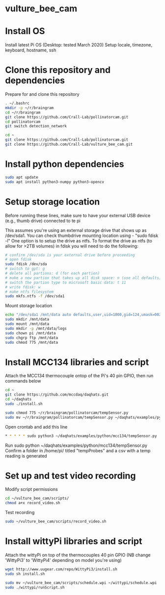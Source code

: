 # vulture_bee_cam


# Install OS

Install latest Pi OS (Desktop: tested March 2020)
Setup locale, timezone, keyboard, hostname, ssh


# Clone this repository and dependencies

Prepare for and clone this repository
```bash
. ~/.bashrc
mkdir -p ~/r/braingram
cd ~/r/braingram
git clone https://github.com/Crall-Lab/pollinatorcam.git
cd pollinatorcam
git switch detection_network

cd ~
git clone https://github.com/Crall-Lab/pollinatorcam.git
git clone https://github.com/Crall-Lab/vulture_bee_cam.git
```

# Install python dependencies
```bash
sudo apt update
sudo apt install python3-numpy python3-opencv
```

# Setup storage location
Before running these lines, make sure to have your external USB device (e.g., thumb drive) connected to te pi

This assumes you're using an external storage drive that shows up as /dev/sda1. You can check thumbdrive mounting location using - "sudo fdisk -l"
One option is to setup the drive as ntfs.
To format the drive as ntfs (to allow for >2TB volumes) in fdisk you will need to do the following:
```bash
# confirm /dev/sda is your external drive before proceeding
# open fdisk
sudo fdisk /dev/sda
# switch to gpt: g
# delete all partions: d (for each partion)
# make a new partion that takes up all disk space: n (use all defaults)
# switch the partion type to microsoft basic data: t 11
# write fdisk: w
# make ntfs filesystem
sudo mkfs.ntfs -f /dev/sda1
```

Mount storage location

```bash
echo "/dev/sda1 /mnt/data auto defaults,user,uid=1000,gid=124,umask=002  0 0" | sudo tee -a /etc/fstab
sudo mkdir /mnt/data
sudo mount /mnt/data
sudo mkdir -p /mnt/data/logs
sudo chown pi /mnt/data
sudo chgrp ftp /mnt/data
sudo chmod 775 /mnt/data
```

# Install MCC134 libraries and script

Attach the MCC134 thermocouple ontop of the Pi's 40 pin GPIO, then run commands below
```bash
cd ~
git clone https://github.com/mccdaq/daqhats.git
cd ~/daqhats
sudo ./install.sh
```
```bash
sudo chmod 775 ~/r/braingram/pollinatorcam/tempSensor.py
sudo mv ~/r/braingram/pollinatorcam/tempSensor.py ~/daqhats/examples/python/mcc134/tempSensor.py
```
Open crontab and add this line
```bash
* * * * * sudo python3 ~/daqhats/examples/python/mcc134/tempSensor.py
```
Run sudo python ~/daqhats/examples/python/mcc134/tempSensor.py
Confirm a folder in /home/pi/ titled "tempProbes" and a csv with a temp reading is generated

# Set up and test video recording

Modify script permissions
```bash
cd ~/vulture_bee_cam/scripts/
chmod a+x record_video.sh
```

Test recording
```bash
sudo ~/vulture_bee_cam/scripts/record_video.sh
```

# Install wittyPi libraries and script

Attach the wittyPi on top of the thermocouples 40 pin GPIO (NB change 'WittyPi3' to 'WittyPi4' depending on model you're using)
```bash
wget http://www.uugear.com/repo/WittyPi3/install.sh
sudo sh install.sh
```
```bash
sudo mv ~/vulture_bee_cam/scripts/schedule.wpi ~/wittypi/schedule.wpi
sudo ./wittypi/runScript.sh
```
